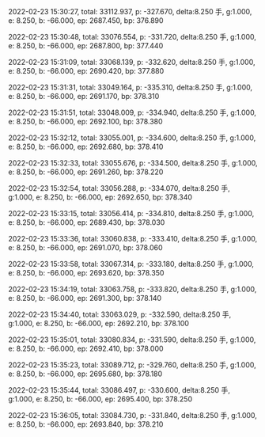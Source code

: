 2022-02-23 15:30:27, total: 33112.937, p: -327.670, delta:8.250 手, g:1.000, e: 8.250, b: -66.000, ep: 2687.450, bp: 376.890

2022-02-23 15:30:48, total: 33076.554, p: -331.720, delta:8.250 手, g:1.000, e: 8.250, b: -66.000, ep: 2687.800, bp: 377.440

2022-02-23 15:31:09, total: 33068.139, p: -332.620, delta:8.250 手, g:1.000, e: 8.250, b: -66.000, ep: 2690.420, bp: 377.880

2022-02-23 15:31:31, total: 33049.164, p: -335.310, delta:8.250 手, g:1.000, e: 8.250, b: -66.000, ep: 2691.170, bp: 378.310

2022-02-23 15:31:51, total: 33048.009, p: -334.940, delta:8.250 手, g:1.000, e: 8.250, b: -66.000, ep: 2692.100, bp: 378.380

2022-02-23 15:32:12, total: 33055.001, p: -334.600, delta:8.250 手, g:1.000, e: 8.250, b: -66.000, ep: 2692.680, bp: 378.410

2022-02-23 15:32:33, total: 33055.676, p: -334.500, delta:8.250 手, g:1.000, e: 8.250, b: -66.000, ep: 2691.260, bp: 378.220

2022-02-23 15:32:54, total: 33056.288, p: -334.070, delta:8.250 手, g:1.000, e: 8.250, b: -66.000, ep: 2692.650, bp: 378.340

2022-02-23 15:33:15, total: 33056.414, p: -334.810, delta:8.250 手, g:1.000, e: 8.250, b: -66.000, ep: 2689.430, bp: 378.030

2022-02-23 15:33:36, total: 33060.838, p: -333.410, delta:8.250 手, g:1.000, e: 8.250, b: -66.000, ep: 2691.070, bp: 378.060

2022-02-23 15:33:58, total: 33067.314, p: -333.180, delta:8.250 手, g:1.000, e: 8.250, b: -66.000, ep: 2693.620, bp: 378.350

2022-02-23 15:34:19, total: 33063.758, p: -333.820, delta:8.250 手, g:1.000, e: 8.250, b: -66.000, ep: 2691.300, bp: 378.140

2022-02-23 15:34:40, total: 33063.029, p: -332.590, delta:8.250 手, g:1.000, e: 8.250, b: -66.000, ep: 2692.210, bp: 378.100

2022-02-23 15:35:01, total: 33080.834, p: -331.590, delta:8.250 手, g:1.000, e: 8.250, b: -66.000, ep: 2692.410, bp: 378.000

2022-02-23 15:35:23, total: 33089.712, p: -329.760, delta:8.250 手, g:1.000, e: 8.250, b: -66.000, ep: 2695.680, bp: 378.180

2022-02-23 15:35:44, total: 33086.497, p: -330.600, delta:8.250 手, g:1.000, e: 8.250, b: -66.000, ep: 2695.400, bp: 378.250

2022-02-23 15:36:05, total: 33084.730, p: -331.840, delta:8.250 手, g:1.000, e: 8.250, b: -66.000, ep: 2693.840, bp: 378.210